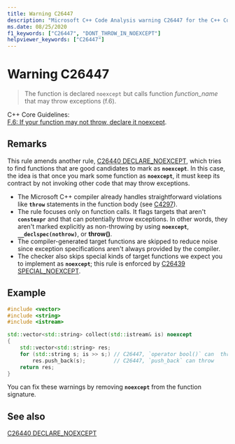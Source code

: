 ```yaml
---
title: Warning C26447
description: "Microsoft C++ Code Analysis warning C26447 for the C++ Core Guidelines case F.6."
ms.date: 08/25/2020
f1_keywords: ["C26447", "DONT_THROW_IN_NOEXCEPT"]
helpviewer_keywords: ["C26447"]
---
```

# Warning C26447

> The function is declared `noexcept` but calls function *function_name* that may throw exceptions (f.6).

C++ Core Guidelines:\
[F.6: If your function may not throw, declare it noexcept](https://github.com/isocpp/CppCoreGuidelines/blob/master/CppCoreGuidelines.md#f6-if-your-function-may-not-throw-declare-it-noexcept).

## Remarks

This rule amends another rule, [C26440 DECLARE_NOEXCEPT](c26440.md), which tries to find functions that are good candidates to mark as **`noexcept`**. In this case, the idea is that once you mark some function as **`noexcept`**, it must keep its contract by not invoking other code that may throw exceptions.

- The Microsoft C++ compiler already handles straightforward violations like **`throw`** statements in the function body (see [C4297](../error-messages/compiler-warnings/compiler-warning-level-1-c4297.md)).
- The rule focuses only on function calls. It flags targets that aren't **`constexpr`** and that can potentially throw exceptions. In other words, they aren't marked explicitly as non-throwing by using **`noexcept`**, **`__declspec(nothrow)`**, or **throw()**.
- The compiler-generated target functions are skipped to reduce noise since exception specifications aren't always provided by the compiler.
- The checker also skips special kinds of target functions we expect you to implement as **`noexcept`**; this rule is enforced by [C26439 SPECIAL_NOEXCEPT](c26439.md).

## Example

```cpp
#include <vector>
#include <string>
#include <istream>

std::vector<std::string> collect(std::istream& is) noexcept
{
    std::vector<std::string> res;
    for (std::string s; is >> s;) // C26447, `operator bool()` can  throw, std::string's allocator can throw
        res.push_back(s);         // C26447, `push_back` can throw
    return res;
}
```

You can fix these warnings by removing **`noexcept`** from the function signature.

## See also

[C26440 DECLARE_NOEXCEPT](c26440.md)
